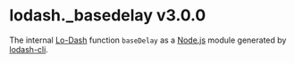 # lodash._basedelay v3.0.0

The internal [Lo-Dash](https://lodash.com/) function `baseDelay` as a [Node.js](http://nodejs.org/) module generated by [lodash-cli](https://www.npmjs.com/package/lodash-cli).

